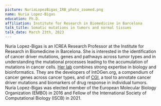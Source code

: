 ```yaml
---
picture: NuriaLopezBigas_IRB_photo_zoomed.png
name: Nuria Lopez-Bigas
education: Ph.D.
affiliation: Institute for Research in Biomedicine in Barcelona
talk_title: Somatic mutations in tumors and normal tissues
talk_date: March 23th, 2023
---
```

Nuria Lopez­-Bigas is an ICREA Research Professor at the Institute for Research in Biomedicine in Barcelona. She is interested in the identification of cancer driver mutations, genes and pathways across tumor types and in understanding the mutational processes leading to the accumulation of mutations in cancer cells. [Her lab](http://bbglab.irbbarcelona.org) combines strong expertise in biology and bioinformatics. They are the developers of IntOGen.org, a compendium of cancer genes across cancer types, and of [CGI](cancergenomeinterpreter.org), a tool to annotate cancer driver mutations and biomarkers of drug response in individual tumors. Nuria Lopez­-Bigas was elected member of the European Molecular Biology Organization (EMBO) in 2016 and Fellow of the International Society of Computational Biology (ISCB) in 2021.
